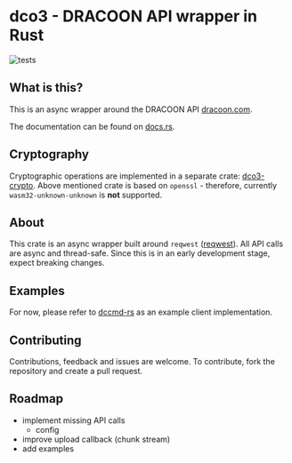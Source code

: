 # dco3 - DRACOON API wrapper in Rust

![tests](https://github.com/unbekanntes-pferd/dco3/actions/workflows/ci.yml/badge.svg)

## What is this?
This is an async wrapper around the DRACOON API [dracoon.com](https://dracoon.com).

The documentation can be found on [docs.rs](https://docs.rs/dco3/latest/dco3).

## Cryptography
Cryptographic operations are implemented in a separate crate: [dco3-crypto](https://github.com/unbekanntes-pferd/dco3-crypto).
Above mentioned crate is based on `openssl` - therefore, currently `wasm32-unknown-unknown` is **not** supported.

## About

This crate is an async wrapper built around `reqwest` ([reqwest](https://crates.io/crates/reqwest)).
All API calls are async and thread-safe. 
Since this is in an early development stage, expect breaking changes.

## Examples

For now, please refer to [dccmd-rs](https://github.com/unbekanntes-pferd/dccmd-rs) as an example client implementation.

## Contributing

Contributions, feedback and issues are welcome.
To contribute, fork the repository and create a pull request.

## Roadmap

* implement missing API calls
    * config
* improve upload callback (chunk stream)
* add examples
